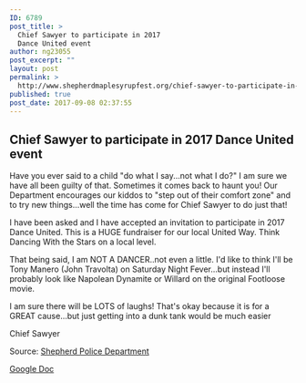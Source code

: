 ```yaml
---
ID: 6789
post_title: >
  Chief Sawyer to participate in 2017
  Dance United event
author: ng23055
post_excerpt: ""
layout: post
permalink: >
  http://www.shepherdmaplesyrupfest.org/chief-sawyer-to-participate-in-2017-dance-united-event
published: true
post_date: 2017-09-08 02:37:55
---
```

<h2>Chief Sawyer to participate in 2017 Dance United event</h2>
Have you ever said to a child "do what I say...not what I do?" I am sure we have all been guilty of that. Sometimes it comes back to haunt you! Our Department encourages our kiddos to "step out of their comfort zone" and to try new things...well the time has come for Chief Sawyer to do just that!

I have been asked and I have accepted an invitation to participate in 2017 Dance United. This is a HUGE fundraiser for our local United Way. Think Dancing With the Stars on a local level.

That being said, I am NOT A DANCER..not even a little. I'd like to think I'll be Tony Manero (John Travolta) on Saturday Night Fever...but instead I'll probably look like Napolean Dynamite or Willard on the original Footloose movie.

I am sure there will be LOTS of laughs! That's okay because it is for a GREAT cause...but just getting into a dunk tank would be much easier

Chief Sawyer

Source: <a href="https://www.facebook.com/permalink.php?story_fbid=1662099087141986&amp;id=205632619455314">Shepherd Police Department</a>

<a href="https://docs.google.com/document/d/1VIOYRbYlc5cJfU6XVmCX_t4hbSLjn_q5yQ9lUObojO4/edit?usp=sharing">Google Doc</a>